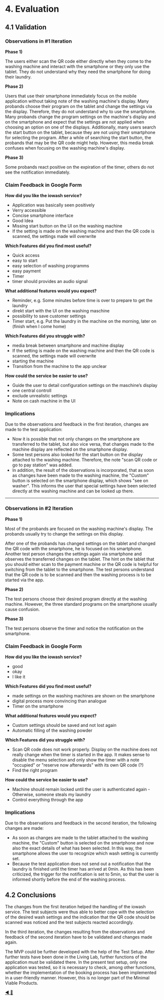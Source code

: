 # 4. Evaluation
## 4.1 Validation
### Observations in #1 Iteration

**Phase 1)**

The users either scan the QR code either directly when they come to the washing machine and interact with the smartphone 
or they only use the tablet. They do not understand why they need the smartphone for doing their laundry. 

**Phase 2)**

Users that use their smartphone immediately focus on the mobile application without taking note of the washing machine's display. 
Many probands choose their program on the tablet and change the settings via the display. Therefore, they do not understand why to use the smartphone. 
Many probands change the program settings on the machine's display and on the smartphone and expect that the settings are not applied when choosing an option on one of the displays. 
Additionally, many users search the start button on the tablet, because they are not using their smartphone for selecting the program. After a while of searching the start button, the probands that may be the QR code might help. However, this media break confuses when focusing on the washing machine's display.

**Phase 3)**

Some probands react positive on the expiration of the timer, others do not see the notification immediately.


### Claim Feedback in Google Form

**How did you like the iowash service?**

+ Application was basically seen positively
+ Verry accessible
+ Concise smartphone interface
+ Good Idea
+ Missing start button on the UI on the washing machine
+ If the setting is made on the washing machine and then the QR code is scanned, the settings made will overwrite


**Which Features did you find most useful?**

+ Quick access
+ easy to start
+ easy selection of washing programms
+ easy payment
+ Timer
+ timer should provides an audio signal


**What additional features would you expect?**

+ Reminder, e.g. Some minutes before time is over to prepare to get the laundry
+ direkt start with the UI on the washing maschine
+ possibility to save customer settings
+ Timer start, e.g. Put the laundry in the machine on the morning, later on (finish when I come home)


**Which Features did you struggle with?**

+ media break between smartphone and machine display
+ If the setting is made on the washing machine and then the QR code is scanned, the settings made will overwrite
+ starting the machine
+ Transition from the machine to the app unclear


**How could the service be easier to use?**

+ Guide the user to detail configuration settings on the maschine’s display
+ one central controll
+ exclude unrealistic settings
+ Note on cash machine in the UI

### Implications

Due to the observations and feedback in the first iteration, changes are made to the test application:
-	Now it is possible that not only changes on the smartphone are transferred to the tablet, but also vice versa, that changes made to the machine display are reflected on the smartphone display. 
-	Some test persons also looked for the start button on the display attached to the washing machine. Therefore, the note "scan QR code or go to pay station" was added. 
-	In addition, the result of the observations is incorporated, that as soon as changes have been made to the washing machine, the "Custom" button is selected on the smartphone display, which shows "see on washer". This informs the user that special settings have been selected directly at the washing machine and can be looked up there.

-----


### Observations in #2 Iteration

**Phase 1)**

Most of the probands are focused on the washing machine's display. 
The probands usually try to change the settings on this display. 

After one of the probands has changed settings on the tablet and changed the QR code with the smartphone, he is focused on his smartphone.   
Another test person changes the settings again via smartphone and observes the transferred changes on the tablet.
The hint on the tablet that you should either scan to the payment machine or the QR code is helpful for switching from the tablet to the smartphone. The test persons understand that the QR code is to be scanned and then the washing process is to be started via the app. 

**Phase 2)**

The test persons choose their desired program directly at the washing machine. 
However, the three standard programs on the smartphone usually cause confusion. 

**Phase 3)**

The test persons observe the timer and notice the notification on the smartphone. 


### Claim Feedback in Google Form

**How did you like the iowash service?**

+ good
+ okay
+ I like it


**Which Features did you find most useful?**

+ made settings on the washing machines are shown on the smartphone
+ digital process more convincing than analogue
+ Timer on the smartphone


**What additional features would you expect?**

+ Custom settings should be saved and not lost again
+ Automatic filling of the washing powder


**Which Features did you struggle with?**

+ Scan QR code does not work properly. Display on the machine does not really change when the timer is started in the app. It makes sense to disable the menu selection and only show the timer with a note "occupied" or "reserve now afterwards" with its own QR code (?)
+ Find the right program


**How could the service be easier to use?**

+ Machine should remain locked until the user is authenticated again - Otherwise, someone steals my laundry
+ Control everything through the app


### Implications
Due to the observations and feedback in the second iteration, the following changes are made:
- As soon as changes are made to the tablet attached to the washing machine, the "Custom" button is selected on the smartphone and now also the exact details of what has been selected. In this way, the smartphone allows the user to recognize which wash setting is currently set. 
 - Because the test application does not send out a notification that the laundry is finished until the timer has arrived at 0min. As this has been criticized, the trigger for the notification is set to 5min, so that the user is informed shortly before the end of the washing process.


## 4.2 Conclusions
The changes from the first iteration helped the handling of the iowash service. The test subjects were thus able to better cope with the selection of the desired wash settings and the indication that the QR code should be scanned was noticed and the test subjects reacted accordingly.

In the third iteration, the changes resulting from the observations and feedback of the second iteration have to be validated and changes made again. 

The MVP could be further developed with the help of the Test Setup. After further tests have been done in the Living Lab, further functions of the application must be validated there.
In the present test setup, only one application was tested, so it is necessary to check, among other functions, whether the implementation of the booking process has been implemented in a user-friendly manner. However, this is no longer part of the Minimal Viable Products.


[:arrow_backward: ](../03_Experimentation/3_Experimentation.md)[:arrow_up_small: ](../README.md)

